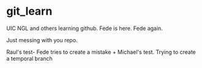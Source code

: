 # git_learn
UIC NGL and others learning github.
Fede is here. Fede again. 

Just messing with you repo.

Raul's test- Fede tries to create a mistake + Michael's test. 
Trying to create a temporal branch

